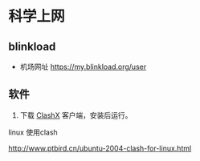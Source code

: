 # 科学上网

## blinkload

* 机场网址 https://my.blinkload.org/user

## 软件


1. 下载 <a href="tools/_media/clashX.dmg" target="_blank">ClashX</a> 客户端，安装后运行。

linux 使用clash

http://www.ptbird.cn/ubuntu-2004-clash-for-linux.html

